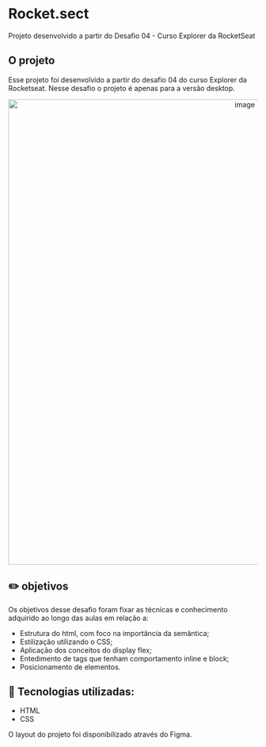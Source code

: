 # Rocket.sect
Projeto desenvolvido a partir do Desafio 04 - Curso Explorer da RocketSeat

## O projeto

Esse projeto foi desenvolvido a partir do desafio 04 do curso Explorer da Rocketseat. Nesse desafio o projeto é apenas para a versão desktop.

<p align ="center" >
  <img width="940" alt="image" src="https://user-images.githubusercontent.com/86054136/162628890-9ede92aa-59a6-4c16-bdb4-5da7e341d8d9.png">
</p>


##  :pencil2:	 objetivos

Os objetivos desse desafio foram fixar as técnicas e conhecimento adquirido ao longo das aulas em relação a:

* Estrutura do html, com foco na importância da semântica;
* Estilização utilizando o CSS;
* Aplicação dos conceitos do display flex;
* Entedimento de tags que tenham comportamento inline e block;
* Posicionamento de elementos.

## :rocket: Tecnologias utilizadas:

* HTML
* CSS

O layout do projeto foi disponibilizado através do Figma.
